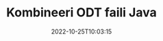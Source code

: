 ---
############################# Static ############################
layout: "auto-gen-merger"
date: 2022-10-25T10:03:15
draft: false
otherformats: otp ott pdf pps ppsx ppt pptx rtf tex vdx vsdm vsdx vssm vssx vstm vstx

############################# Head ############################
head_title: "Kombineerige ODT failid Java & J2SE Documents Merger API kaudu"
head_description: "Kombineerige Java-s mitu ODT-faili, kasutades dokumentide liitmise API-t koos kõigi andmete, stiili ja vorminguga lähtedokumentidena."

############################# Header ############################
title: "Kombineeri ODT faili Java"
description: "Kombineerige ODT mõne rea koodiga Java."
bg_image: "https://cms.admin.containerize.com/templates/aspose/App_Themes/V3/images/bg/header1.png"
bg_overlay: false
button:
    enable: true
    icon: "fas fa-arrow-down"
    label: "Laadige alla tasuta prooviversioon"
    link: "https://downloads.groupdocs.com/merger/java"

############################# SubMenu ############################
submenu:
    enable: true

    left:
        img_alt: "GroupDocs.Merger for Java"
        image: "https://cms.admin.containerize.com/templates/groupdocs/images/product-logos/90x90-noborder/groupdocs-merger-java.png"
        product: "GroupDocs.Merger"
        platform: "Java"

    middle:
        button:

            # button loop
            - link: "https://apireference.groupdocs.com/merger/java"
              text: "API viide"

            # button loop
            - link: "https://github.com/groupdocs-merger"
              text: "Koodi näited"

            # button loop
            - link: "https://products.groupdocs.app/merger/family"
              text: "Reaalajas demod"

            # button loop
            - link: "https://purchase.groupdocs.com/pricing/merger/java"
              text: "Hinnakujundus"

    right:
        link_download: "https://downloads.groupdocs.com/merger"
        link_learn: "https://docs.groupdocs.com/merger/java"
        link_buy: "https://purchase.groupdocs.com"

############################# About ############################
about:
    enable: true
    title: "Teave toote GroupDocs.Merger for Java API kohta"
    content: |
        [GroupDocs.Merger for Java](/et/merger/java/) pakub mugavat lahendust mitme PDF-i, Microsoft Office'i (Word, Excel, PowerPoint, OneNote), OpenDocumenti, HTML-i, piltide ja palju muid dokumente ühte faili Java rakendustes. GroupDocs.Merger säästab teid palju vaeva, kuna teil on lubatud kombineerida ODT dokumente – pole vaja installida kolmanda osapoole tarkvara, töölauarakendusi ega pistikprogramme. Nüüd pole vaja aega raisata ja faile käsitsi kombineerida! GroupDocsi missioon on pakkuda parimat kvaliteeti ja lihtsustada dokumentide töötlemise töövooge.
        
        GroupDocs.Merger API on õige valik ettevõtete lahendustele, mis vajavad failide kombineerimise funktsioone. Neid API-sid toetavad hästi kõik suuremad operatsioonisüsteemid ja platvormid, sealhulgas J2SE 7.0 (1.7), J2SE 8.0 (1.8), Java 10.

############################# Steps ############################
steps:
    enable: true
    title_left: "Kombineeri mitu ODT faili tootes Java"
    content_left: |
        [GroupDocs.Merger for Java](/et/merger/java/) muudab Java-arendajate jaoks mitme ODT faili kombineerimise lihtsaks, rakendades mõne lihtsa sammu.
        
        * Looge **Merger** eksemplar ja edastage lähtedokumendi tee konstruktori parameetrina.
        * Helistage **Join** klassist **Merger** ja edastage teine ​​lähtedokumendi tee.
        * Liidetud dokumendi salvestamiseks helistage **Save** klassist **Merger**.

    title_right: "Nõuded süsteemile"
    content_right: |
        GroupDocs.Merger for Java API-sid toetavad kõik suuremad platvormid ja operatsioonisüsteemid. Enne alloleva koodi käivitamist veenduge, et teie süsteemi on installitud järgmised eeltingimused.

        * Operatsioonisüsteemid: Microsoft Windows, Linux, MacOS
        * Arenduskeskkonnad: NetBeans, IntelliJ IDEA, Eclipse
        * Raamistikud: J2SE 7.0 (1.7), J2SE 8.0 (1.8), Java 10
        * Laadige alla toote GroupDocs.Merger for Java uusim versioon saidilt [Maven](https://repository.groupdocs.com/webapp/#/artifacts/browse/tree/General/repo/com/groupdocs/groupdocs-merger)
         
    code: |
     {{% merger/additional-styles %}}
     {{< merger/code-merger title="Kuidas kombineerida ODT faile, kasutades Java näitekoodi">}}

        ```java    
        // Kombineerige failid ODT, kasutades GroupDocs.Merger for Java API-t
        // Ühinemise käivitamine sisenddokumendiga ODT
        Merger merger = new Merger("input_1.odt");

        // Kutsuge ühinemisklassi eksemplari liitumismeetod ja edastage teise lähtedokumendi tee
        merger.join("input_2.odt");
    
        // Ühendatud dokumendi salvestamiseks helistage ühinemisklassi eksemplari salvestamismeetodile
        merger.save("merged-file.odt"); 
        ```
     {{< /merger/code-merger >}}

############################# Demos ############################
demos:
    enable: true
    title: "Reaalajas demod – veebirakendus dokumentide kombineerimiseks"
    content: |
       Kombineerige kohe rohkem kui üks ODT faili, külastades veebisaiti [GroupDocs.Merger Live Demos](https://products.groupdocs.app/merger/family).
       Reaalajas demol on järgmised eelised.
        
############################# About Formats ############################
about_formats:
    enable: true

############################# More Formats ############################
more_formats:
    enable: true
    title: "Muude dokumendivormingute ühendamine"
    content: |
        Java dokumenteerib failivormingute ja piltide liitmise API-d. Kombineerige mõned populaarsed dokumendivormingud, nagu allpool kirjeldatud.

############################# Back to top ###############################
back_to_top:
    enable: true
---